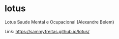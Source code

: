 # lotus
Lotus Saude Mental e Ocupacional (Alexandre Belem)


Link:  https://sammyfreitas.github.io/lotus/
